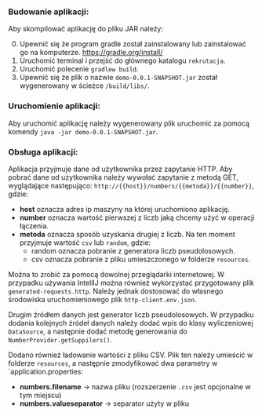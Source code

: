 ### Budowanie aplikacji:
Aby skompilować aplikację do pliku JAR należy:

0. Upewnić się że program gradle został zainstalowany lub zainstalować go na komputerze. https://gradle.org/install/
1. Uruchomić terminal i przejść do głównego katalogu `rekrutacja`.
2. Uruchomić polecenie `gradlew build`.
3. Upewnić się że plik o nazwie `demo-0.0.1-SNAPSHOT.jar` został wygenerowany w ścieżce `/build/libs/`.

### Uruchomienie aplikacji:
Aby uruchomić aplikację należy wygenerowany plik uruchomić za pomocą komendy `java -jar demo-0.0.1-SNAPSHOT.jar`.


### Obsługa aplikacji:
Aplikacja przyjmuje dane od użytkownika przez zapytanie HTTP.
Aby pobrać dane od użytkownika należy wywołać zapytanie z metodą GET, wyglądające następująco:
`http://{{host}}/numbers/{{metoda}}/{{number}}`, gdzie:
- **host** oznacza adres ip maszyny na której uruchomiono aplikację.
- **number** oznacza wartość pierwszej z liczb jaką chcemy użyć w operacji łączenia.
- **metoda** oznacza sposób uzyskania drugiej z liczb. Na ten moment przyjmuje wartość `csv` lub `random`, gdzie:
    - random oznacza pobranie z generatora liczb pseudolosowych.
    - csv oznacza pobranie z pliku umieszczonego w folderze `resources`.

Można to zrobić za pomocą dowolnej przeglądarki internetowej. W przypadku używania IntellIJ można również wykorzystać przygotowany plik `generated-requests.http`. Należy jednak dostosować do własnego środowiska uruchomieniowego plik `http-client.env.json`.

Drugim źródłem danych jest generator liczb pseudolosowych. W przypadku dodania kolejnych źródeł danych należy dodać wpis do klasy wyliczeniowej `DataSource`, a następnie dodać metodę generowania do `NumberProvider.getSuppilers()`.

Dodano również ładowanie wartości z pliku CSV. Plik ten należy umieścić w folderze `resources`, a następnie zmodyfikować dwa parametry w `application.properties:
-  **numbers.filename** -> nazwa pliku (rozszerzenie `.csv` jest opcjonalne w tym miejscu)
-  **numbers.valueseparator** -> separator użyty w pliku

